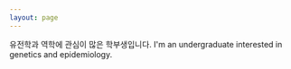 ```yaml
---
layout: page
---
```


유전학과 역학에 관심이 많은 학부생입니다.
I'm an undergraduate interested in genetics and epidemiology.
